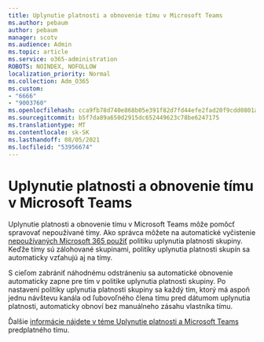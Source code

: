```yaml
---
title: Uplynutie platnosti a obnovenie tímu v Microsoft Teams
ms.author: pebaum
author: pebaum
manager: scotv
ms.audience: Admin
ms.topic: article
ms.service: o365-administration
ROBOTS: NOINDEX, NOFOLLOW
localization_priority: Normal
ms.collection: Adm_O365
ms.custom:
- "6666"
- "9003760"
ms.openlocfilehash: cca9fb78d740e868b05e391f82d7fd44efe2fad20f9cdd0801ae05dbfa410a05
ms.sourcegitcommit: b5f7da89a650d2915dc652449623c78be6247175
ms.translationtype: MT
ms.contentlocale: sk-SK
ms.lasthandoff: 08/05/2021
ms.locfileid: "53956674"
---
```

# <a name="team-expiration-and-renewal-in-microsoft-teams"></a>Uplynutie platnosti a obnovenie tímu v Microsoft Teams

Uplynutie platnosti a obnovenie tímu v Microsoft Teams môže pomôcť spravovať nepoužívané tímy. Ako správca môžete na automatické vyčistenie [nepoužívaných Microsoft 365 použiť](https://docs.microsoft.com/microsoft-365/admin/create-groups/office-365-groups-expiration-policy) politiku uplynutia platnosti skupiny. Keďže tímy sú zálohované skupinami, politiky uplynutia platnosti skupín sa automaticky vzťahujú aj na tímy.

S cieľom zabrániť náhodnému odstráneniu sa automatické obnovenie automaticky zapne pre tím v politike uplynutia platnosti skupiny. Po nastavení politiky uplynutia platnosti skupiny sa každý tím, ktorý má aspoň jednu návštevu kanála od ľubovoľného člena tímu pred dátumom uplynutia platnosti, automaticky obnoví bez manuálneho zásahu vlastníka tímu.  

Ďalšie [informácie nájdete v téme Uplynutie platnosti a Microsoft Teams](https://docs.microsoft.com/microsoftteams/team-expiration-renewal) predplatného tímu.
